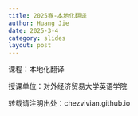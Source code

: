 ```yaml
---
title: 2025春-本地化翻译
author: Huang Jie
date: 2025-3-4
category: slides
layout: post
---
```


课程：本地化翻译

授课单位：对外经济贸易大学英语学院

转载请注明出处：chezvivian.github.io


